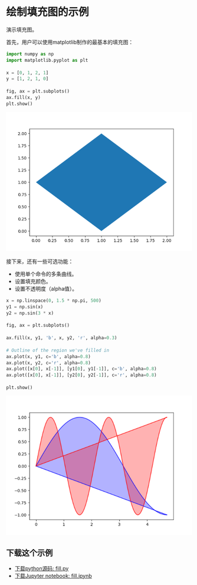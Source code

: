 # 绘制填充图的示例

演示填充图。

首先，用户可以使用matplotlib制作的最基本的填充图：

```python
import numpy as np
import matplotlib.pyplot as plt

x = [0, 1, 2, 1]
y = [1, 2, 1, 0]

fig, ax = plt.subplots()
ax.fill(x, y)
plt.show()
```

![绘制填充图的示例1](/static/images/gallery/sphx_glr_fill_001.png)

接下来，还有一些可选功能：

- 使用单个命令的多条曲线。
- 设置填充颜色。
- 设置不透明度（alpha值）。

```python
x = np.linspace(0, 1.5 * np.pi, 500)
y1 = np.sin(x)
y2 = np.sin(3 * x)

fig, ax = plt.subplots()

ax.fill(x, y1, 'b', x, y2, 'r', alpha=0.3)

# Outline of the region we've filled in
ax.plot(x, y1, c='b', alpha=0.8)
ax.plot(x, y2, c='r', alpha=0.8)
ax.plot([x[0], x[-1]], [y1[0], y1[-1]], c='b', alpha=0.8)
ax.plot([x[0], x[-1]], [y2[0], y2[-1]], c='r', alpha=0.8)

plt.show()
```

![绘制填充图的示例2](/static/images/gallery/sphx_glr_fill_002.png)

## 下载这个示例

- [下载python源码: fill.py](https://matplotlib.org/_downloads/fill.py)
- [下载Jupyter notebook: fill.ipynb](https://matplotlib.org/_downloads/fill.ipynb)